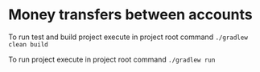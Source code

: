 # Money transfers between accounts

To run test and build project execute in project root command `./gradlew clean build`
                                                                                                                       
To run project execute in project root command `./gradlew run`
